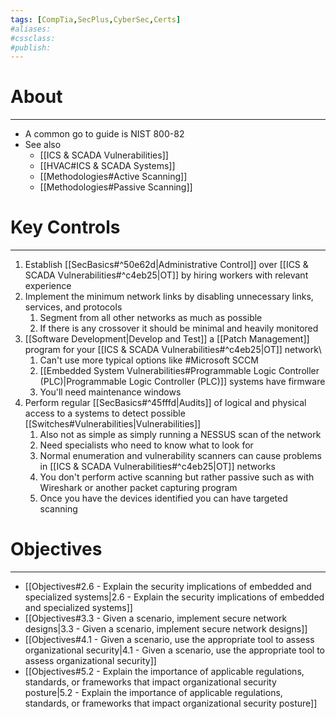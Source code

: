 ```yaml
---
tags: [CompTia,SecPlus,CyberSec,Certs]
#aliases:
#cssclass:
#publish:
---
```


# About
---
- A common go to guide is NIST 800-82
- See also
	- [[ICS & SCADA Vulnerabilities]]
	- [[HVAC#ICS & SCADA Systems]]
	- [[Methodologies#Active Scanning]]
	- [[Methodologies#Passive Scanning]]

# Key Controls
---
1. Establish [[SecBasics#^50e62d|Administrative Control]] over [[ICS & SCADA Vulnerabilities#^c4eb25|OT]] by hiring workers with relevant experience
2. Implement the minimum network links by disabling unnecessary links, services, and protocols
	1. Segment from all other networks as much as possible
	2. If there is any crossover it should be minimal and heavily monitored
3. [[Software Development|Develop and Test]] a [[Patch Management]] program for your [[ICS & SCADA Vulnerabilities#^c4eb25|OT]] network\
	1. Can't use more typical options like #Microsoft SCCM
	2. [[Embedded System Vulnerabilities#Programmable Logic Controller (PLC)|Programmable Logic Controller (PLC)]] systems have firmware
	3. You'll need maintenance windows
4. Perform regular [[SecBasics#^45fffd|Audits]] of logical and physical access to a systems to detect possible [[Switches#Vulnerabilities|Vulnerabilities]]
	1. Also not as simple as simply running a NESSUS scan of the network
	2. Need specialists who need to know what to look for
	3. Normal enumeration and vulnerability scanners can cause problems in [[ICS & SCADA Vulnerabilities#^c4eb25|OT]] networks
	4. You don't perform active scanning but rather passive such as with Wireshark or another packet capturing program
	5. Once you have the devices identified you can have targeted scanning

# Objectives
---
- [[Objectives#2.6 - Explain the security implications of embedded and specialized systems|2.6 - Explain the security implications of embedded and specialized systems]]
- [[Objectives#3.3 - Given a scenario, implement secure network designs\|3.3 - Given a scenario, implement secure network designs]]
- [[Objectives#4.1 - Given a scenario, use the appropriate tool to assess organizational security|4.1 - Given a scenario, use the appropriate tool to assess organizational security]]
- [[Objectives#5.2 - Explain the importance of applicable regulations, standards, or frameworks that impact organizational security posture|5.2 - Explain the importance of applicable regulations, standards, or frameworks that impact organizational security posture]]